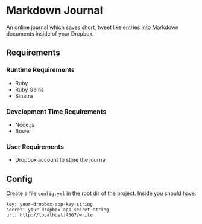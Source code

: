 Markdown Journal
================

An online journal which saves short, tweet like entries into Markdown documents inside of your Dropbox.

Requirements
------------

### Runtime Requirements

* Ruby
* Ruby Gems
* Sinatra

### Development Time Requirements

* Node.js
* Bower

### User Requirements

* Dropbox account to store the journal

Config
------

Create a file `config.yml` in the root dir of the project. Inside you should have:

    key: your-dropbox-app-key-string
    secret: your-dropbox-app-secret-string
    url: http://localhost:4567/write
